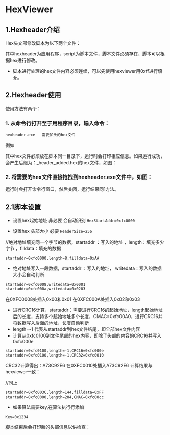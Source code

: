 # HexViewer
## 1.Hexheader介绍
Hex头文部修改脚本为以下两个文件：
 
其中hexheader为应用程序，script为脚本文件，脚本文件必须存在，脚本可以根据hex进行修改。
* 脚本进行处理的hex文件内容必须连续，可以先使用hexviewer用0xff进行填充。
## 2.Hexheader使用
使用方法有两个：
### 1.	从命令行打开至于用程序目录，输入命令：

` hexheader.exe   需要加头的hex文件    `                                       

例如
 
其中hex文件必须放在脚本同一目录下，运行时会打印相应信息。如果运行成功，会产生后缀为：_header_added.hex的hex文件，如图：
 

### 2.	将需要的hex文件直接拖拽到hexheader.exe文件中，如图：
 
运行时会打开命令行窗口，然后关闭，运行结果同1方法。




## 2.1脚本设置
* 设置hex起始地址 非必要 会自动识别
`HexStartAddr=0xfc0000`                                                         

* 设置hex 头部大小 必要
`HeaderSize=256`

//绝对地址填充同一个字节的数据，startaddr ：写入的地址 ，length：填充多少字节 ，filldata：填充的数据

`startaddr=0xfc0000,length=8,filldata=0xAA`                                         

* 绝对地址写入一段数据，startaddr ：写入的地址， writedata：写入的数据 大小会自动判断

`startaddr=0xfc0008,writedata=0x0001`                                                
`startaddr=0xfc000a,writedata=0x0203 `                                             

 
在0XFC0008处插入0x00和0x01
在0XFC000A处插入0x02和0x03

* 进行CRC16计算，startaddr：需要进行CRC16的起始地址，length起始地址后的长度，支持多个起始地址多个长度，CMAC=0xfc00A0，进行CRC16并将数据写入后面的地址，长度自动判断
* length=-1 代表从startaddr到hex文件结尾，即全部hex文件内容
* 计算从0xfc0100到文件尾部的hex内容，即除了头部的内容的CRC16并写入0xfc000e

`startaddr=0xfc0100,length=-1,CRC16=0xfc000e`                                       
`startaddr=0xfc0100,length=-1,CRC32=0xfc0010 `                                      
 
CRC32计算得出：A73C92E6
在0XFC0010处插入A73C92E6
计算结果与hexviewer一致：
 
//同上

`startaddr=0xfc003C,length=144,filldata=0xFF    `                                       
`startaddr=0xfc0000,length=204,CMAC=0xfc00cc ` 

* 如果算法需要key,在算法执行行添加

`Key=0x1234`                                                                     

 
脚本结束后会打印新的头部信息以供检查：
 
